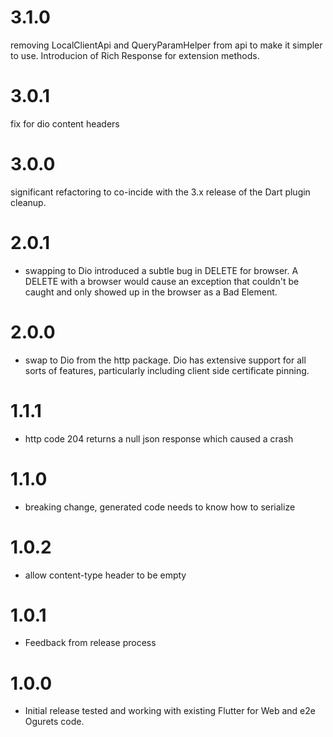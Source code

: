 3.1.0
=====
removing LocalClientApi and QueryParamHelper from api to make it simpler to
use. Introducion of Rich Response for extension methods.

3.0.1
=====
fix for dio content headers

3.0.0
=====
significant refactoring to co-incide with the 3.x release of the Dart plugin cleanup.

2.0.1
======
* swapping to Dio introduced a subtle bug in DELETE for browser. A DELETE with a browser
would cause an exception that couldn't be caught and only showed up in the browser as a
Bad Element.

2.0.0
======
* swap to Dio from the http package. Dio has extensive support for all sorts of features,
particularly including client side certificate pinning.

1.1.1
=======
* http code 204 returns a null json response which caused a crash

1.1.0
=======
* breaking change, generated code needs to know how to serialize

1.0.2
=======
* allow content-type header to be empty

1.0.1
=======
* Feedback from release process

1.0.0
=======
* Initial release tested and working with existing Flutter for Web and e2e Ogurets code.
